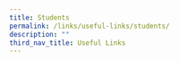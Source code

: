 ```yaml
---
title: Students
permalink: /links/useful-links/students/
description: ""
third_nav_title: Useful Links
---
```

